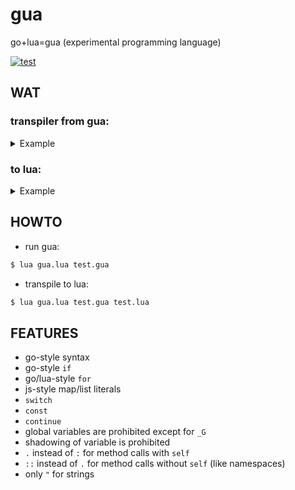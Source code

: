 # gua
go+lua=gua (experimental programming language)

[![test](https://github.com/tsukanov-as/gua/actions/workflows/build.yml/badge.svg)](https://github.com/tsukanov-as/gua/actions/workflows/build.yml)

## WAT

### transpiler from gua:
<details>
<summary>Example</summary>

```go
std := _G
setmt := std.setmetatable

Type := {}
func (t Type) __call(x) {
    x = x || {}
    x.__index = x
    return setmt(x, t)
}
setmt(Type, Type)

Color := Type([0, 0, 0])

func (c Color) __tostring() {
    return std::string::format("[%d, %d, %d]", c[1], c[2], c[3])
}

Point := Type({
    x: 0,
    y: 0,
    c: nil,
})

func (p Point) move(dx, dy) {
    p.x += dx
    p.y += dy
}

func (p Point) __tostring() {
    return std::string::format("x: %d, y: %d, c: %s", p.x, p.y, std::tostring(p.c))
}

p := Point({
    x: 10,
    y: 10,
    c: Color(),
})

p.c[1] = 255

for p.x < 20 {
    p.move(1, 0)
}

std::print(p)
```

</details>

### to lua:

<details>
<summary>Example</summary>

```lua
local std = _G
local setmt = std.setmetatable
local Type = {}
function Type:__call(x)
    local t = self
    x = x or {}
    x.__index = x
    return setmt(x, t)
end
setmt(Type, Type)
local Color = Type({0, 0, 0})
function Color:__tostring()
    local c = self
    return std.string.format("[%d, %d, %d]", c[1], c[2], c[3])
end
local Point = Type({
    x = 0;
    y = 0;
    c = nil;
})
function Point:move(dx, dy)
    local p = self
    p.x = p.x + dx
    p.y = p.y + dy
end
function Point:__tostring()
    local p = self
    return std.string.format("x: %d, y: %d, c: %s", p.x, p.y, std.tostring(p.c))
end
local p = Point({
    x = 10;
    y = 10;
    c = Color();
})
p.c[1] = 255
while p.x < 20 do
    p:move(1, 0)
end
std.print(p)
```

</details>

## HOWTO

* run gua:
```sh
$ lua gua.lua test.gua
```

* transpile to lua:
```sh
$ lua gua.lua test.gua test.lua
```

## FEATURES

* go-style syntax
* go-style `if`
* go/lua-style `for`
* js-style map/list literals
* `switch`
* `const`
* `continue`
* global variables are prohibited except for `_G`
* shadowing of variable is prohibited
* `.` instead of `:` for method calls with `self`
* `::` instead of `.` for method calls without `self` (like namespaces)
* only `"` for strings
